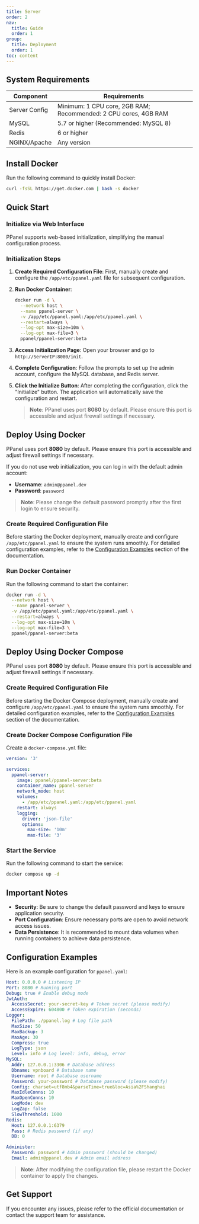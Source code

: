 ```yaml
---
title: Server
order: 2
nav:
  title: Guide
  order: 1
group:
  title: Deployment
  order: 1
toc: content
---
```


## System Requirements

| Component       | Requirements                           |
| --------------- | -------------------------------------- |
| Server Config   | Minimum: 1 CPU core, 2GB RAM; Recommended: 2 CPU cores, 4GB RAM |
| MySQL           | 5.7 or higher (Recommended: MySQL 8)  |
| Redis           | 6 or higher                            |
| NGINX/Apache    | Any version                            |

## Install Docker

Run the following command to quickly install Docker:

```sh
curl -fsSL https://get.docker.com | bash -s docker
```

## Quick Start

### Initialize via Web Interface

PPanel supports web-based initialization, simplifying the manual configuration process.

### Initialization Steps

1. **Create Required Configuration File**: First, manually create and configure the `/app/etc/ppanel.yaml` file for subsequent configuration.

2. **Run Docker Container**:

   ```sh
   docker run -d \
     --network host \
     --name ppanel-server \
     -v /app/etc/ppanel.yaml:/app/etc/ppanel.yaml \
     --restart=always \
     --log-opt max-size=10m \
     --log-opt max-file=3 \
     ppanel/ppanel-server:beta
   ```

3. **Access Initialization Page**: Open your browser and go to `http://ServerIP:8080/init`.

4. **Complete Configuration**: Follow the prompts to set up the admin account, configure the MySQL database, and Redis server.

5. **Click the Initialize Button**: After completing the configuration, click the "Initialize" button. The application will automatically save the configuration and restart.

   > **Note**: PPanel uses port **8080** by default. Please ensure this port is accessible and adjust firewall settings if necessary.

## Deploy Using Docker

PPanel uses port **8080** by default. Please ensure this port is accessible and adjust firewall settings if necessary.

If you do not use web initialization, you can log in with the default admin account:

- **Username**: `admin@ppanel.dev`
- **Password**: `password`

> **Note**: Please change the default password promptly after the first login to ensure security.

### Create Required Configuration File

Before starting the Docker deployment, manually create and configure `/app/etc/ppanel.yaml` to ensure the system runs smoothly. For detailed configuration examples, refer to the [Configuration Examples](#configuration-examples) section of the documentation.

### Run Docker Container

Run the following command to start the container:

```sh
docker run -d \
  --network host \
  --name ppanel-server \
  -v /app/etc/ppanel.yaml:/app/etc/ppanel.yaml \
  --restart=always \
  --log-opt max-size=10m \
  --log-opt max-file=3 \
  ppanel/ppanel-server:beta
```

## Deploy Using Docker Compose

PPanel uses port **8080** by default. Please ensure this port is accessible and adjust firewall settings if necessary.

### Create Required Configuration File

Before starting the Docker Compose deployment, manually create and configure `/app/etc/ppanel.yaml` to ensure the system runs smoothly. For detailed configuration examples, refer to the [Configuration Examples](#configuration-examples) section of the documentation.

### Create Docker Compose Configuration File

Create a `docker-compose.yml` file:

```yaml
version: '3'

services:
  ppanel-server:
    image: ppanel/ppanel-server:beta
    container_name: ppanel-server
    network_mode: host
    volumes:
      - /app/etc/ppanel.yaml:/app/etc/ppanel.yaml
    restart: always
    logging:
      driver: 'json-file'
      options:
        max-size: '10m'
        max-file: '3'
```

### Start the Service

Run the following command to start the service:

```sh
docker compose up -d
```

## Important Notes

- **Security**: Be sure to change the default password and keys to ensure application security.
- **Port Configuration**: Ensure necessary ports are open to avoid network access issues.
- **Data Persistence**: It is recommended to mount data volumes when running containers to achieve data persistence.

## Configuration Examples

Here is an example configuration for `ppanel.yaml`:

```yaml
Host: 0.0.0.0 # Listening IP
Port: 8080 # Running port
Debug: true # Enable debug mode
JwtAuth:
  AccessSecret: your-secret-key # Token secret (please modify)
  AccessExpire: 604800 # Token expiration (seconds)
Logger:
  FilePath: ./ppanel.log # Log file path
  MaxSize: 50
  MaxBackup: 3
  MaxAge: 30
  Compress: true
  LogType: json
  Level: info # Log level: info, debug, error
MySQL:
  Addr: 127.0.0.1:3306 # Database address
  Dbname: vpnboard # Database name
  Username: root # Database username
  Password: your-password # Database password (please modify)
  Config: charset=utf8mb4&parseTime=true&loc=Asia%2FShanghai
  MaxIdleConns: 10
  MaxOpenConns: 10
  LogMode: dev
  LogZap: false
  SlowThreshold: 1000
Redis:
  Host: 127.0.0.1:6379
  Pass: # Redis password (if any)
  DB: 0

Administer:
  Password: password # Admin password (should be changed)
  Email: admin@ppanel.dev # Admin email address
```

> **Note**: After modifying the configuration file, please restart the Docker container to apply the changes.

## Get Support

If you encounter any issues, please refer to the official documentation or contact the support team for assistance.

